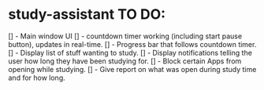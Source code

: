 # study-assistant TO DO:

[] - Main window UI
[] - countdown timer working (including start pause button), updates in real-time.
[] - Progress bar that follows countdown timer.
[] - Display list of stuff wanting to study.
[] - Display notifications telling the user how long they have been studying for.
[] - Block certain Apps from opening while studying.
[] - Give report on what was open during study time and for how long.
